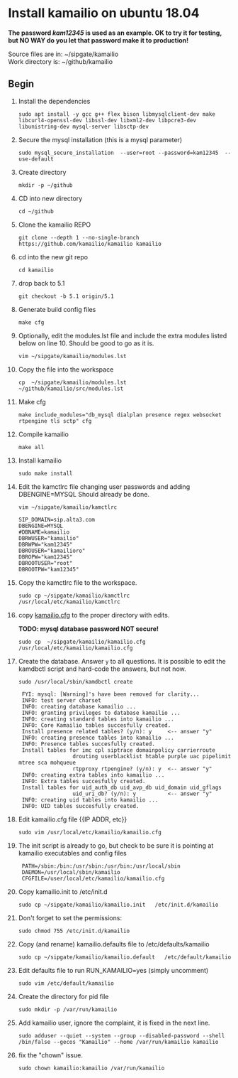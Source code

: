 #  Install kamailio on ubuntu 18.04

**The password *kam12345* is used as an example. OK to try it for testing, but NO WAY do you let that password make it to production!**

Source files are in: ~/sipgate/kamailio  
Work directory is:   ~/github/kamailio

Begin
------

1. Install the dependencies

    `sudo apt install -y gcc g++ flex bison libmysqlclient-dev make libcurl4-openssl-dev libssl-dev libxml2-dev libpcre3-dev libunistring-dev mysql-server libsctp-dev`

0. Secure the mysql installation (this is a mysql parameter)

    `sudo mysql_secure_installation  --user=root --password=kam12345  --use-default`

0. Create directory

    `mkdir -p ~/github`

0. CD into new directory

    `cd ~/github`

0. Clone the kamailio REPO

    `git clone --depth 1 --no-single-branch https://github.com/kamailio/kamailio kamailio`

0. cd into the new git repo

    `cd kamailio`

0. drop back to 5.1

    `git checkout -b 5.1 origin/5.1` 

0. Generate build config files

    `make cfg`

0. Optionally, edit the modules.lst file and include the extra modules listed below on line 10. Should be good to go as it is.  

    `vim ~/sipgate/kamailio/modules.lst`

0. Copy the file into the workspace

    `cp  ~/sipgate/kamailio/modules.lst ~/github/kamailio/src/modules.lst`

0. Make cfg

    `make include_modules="db_mysql dialplan presence regex websocket rtpengine tls sctp" cfg`

0. Compile kamailio

    `make all`

0. Install kamailio

    `sudo make install` 

0.  Edit the kamctlrc file changing user passwords and adding DBENGINE=MYSQL Should already be done.

    `vim ~/sipgate/kamailio/kamctlrc`  

        SIP_DOMAIN=sip.alta3.com
        DBENGINE=MYSQL
        #DBNAME=kamailio
        DBRWUSER="kamailio"
        DBRWPW="kam12345"
        DBROUSER="kamailioro"
        DBROPW="kam12345"
        DBROOTUSER="root"
        DBROOTPW="kam12345"
    
0. Copy the kamctlrc file to the workspace.

    `sudo cp ~/sipgate/kamailio/kamctlrc  /usr/local/etc/kamailio/kamctlrc`

0. copy [kamailio.cfg](https://raw.githubusercontent.com/alta3/sipgate/master/kamailio/kamailio.cfg?token=ADITSNB6UVKCBCKN52WXEL25YMAL6) to the proper directory with edits. 

    **TODO: mysql database password NOT secure!**

    `sudo cp  ~/sipgate/kamailio/kamailio.cfg  /usr/local/etc/kamailio/kamailio.cfg`

0. Create the database. Answer `y` to all questions. It is possible to edit the kamdbctl script and hard-code the answers, but not now.

    `sudo /usr/local/sbin/kamdbctl create`

        FYI: mysql: [Warning]'s have been removed for clarity...
        INFO: test server charset
        INFO: creating database kamailio ...
        INFO: granting privileges to database kamailio ...
        INFO: creating standard tables into kamailio ...
        INFO: Core Kamailio tables succesfully created.
        Install presence related tables? (y/n): y     <-- answer "y"
        INFO: creating presence tables into kamailio ...
        INFO: Presence tables succesfully created.
        Install tables for imc cpl siptrace domainpolicy carrierroute
                        drouting userblacklist htable purple uac pipelimit mtree sca mohqueue
                        rtpproxy rtpengine? (y/n): y  <-- answer "y"
        INFO: creating extra tables into kamailio ...
        INFO: Extra tables succesfully created.
        Install tables for uid_auth_db uid_avp_db uid_domain uid_gflags
                        uid_uri_db? (y/n): y          <-- answer "y"
        INFO: creating uid tables into kamailio ...
        INFO: UID tables succesfully created.


0. Edit kamailio.cfg file {{IP ADDR, etc}}

    `sudo vim /usr/local/etc/kamailio/kamailio.cfg`

0. The init script is already to go, but check to be sure it is pointing at kamailio executables and config files

        PATH=/sbin:/bin:/usr/sbin:/usr/bin:/usr/local/sbin
        DAEMON=/usr/local/sbin/kamailio
        CFGFILE=/user/local/etc/kamailio/kamailio.cfg

0. Copy kamailio.init to /etc/init.d

    `sudo cp ~/sipgate/kamailio/kamailio.init   /etc/init.d/kamailio`

0. Don't forget to set the permissions:

    `sudo chmod 755 /etc/init.d/kamailio`

0. Copy (and rename) kamailio.defaults file to /etc/defaults/kamailio

    `sudo cp ~/sipgate/kamailio/kamailio.default   /etc/default/kamailio`

0. Edit defaults file to run RUN_KAMAILIO=yes (simply uncomment)

    `sudo vim /etc/default/kamailio`

0. Create the directory for pid file

    `sudo mkdir -p /var/run/kamailio`

0. Add kamailio user, ignore the complaint, it is fixed in the next line.

    `sudo adduser --quiet --system --group --disabled-password --shell /bin/false --gecos "Kamailio" --home /var/run/kamailio kamailio`

0. fix the "chown" issue. 

    `sudo chown kamailio:kamailio /var/run/kamailio`

